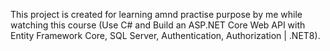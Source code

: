 This project is created for learning amnd practise purpose by me while watching this course (Use C# and Build an ASP.NET Core Web API with Entity Framework Core, SQL Server, Authentication, Authorization | .NET8).
